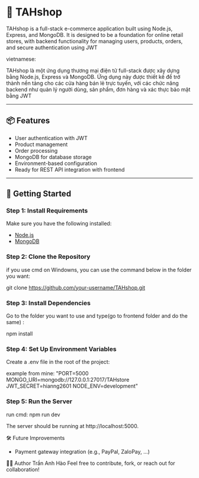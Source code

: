 # 🛒 TAHshop

TAHshop is a full-stack e-commerce application built using Node.js, Express, and MongoDB. It is designed to be a foundation for online retail stores, with backend functionality for managing users, products, orders, and secure authentication using JWT

vietnamese: 

TAHshop là một ứng dụng thương mại điện tử full-stack được xây dựng bằng Node.js, Express và MongoDB. Ứng dụng này được thiết kế để trở thành nền tảng cho các cửa hàng bán lẻ trực tuyến, với các chức năng backend như quản lý người dùng, sản phẩm, đơn hàng và xác thực bảo mật bằng JWT

---

## 📦 Features

- User authentication with JWT
- Product management
- Order processing
- MongoDB for database storage
- Environment-based configuration
- Ready for REST API integration with frontend

---

## 🚀 Getting Started

### Step 1: Install Requirements

Make sure you have the following installed:

- [Node.js](https://nodejs.org/en/download)
- [MongoDB](https://www.mongodb.com/docs/manual/installation/)

### Step 2: Clone the Repository

if you use cmd on Windowns, you can use the command below in the folder you want:

git clone https://github.com/your-username/TAHshop.git


### Step 3: Install Dependencies

Go to the folder you want to use and type(go to frontend folder and do the same) :

npm install

### Step 4: Set Up Environment Variables

Create a .env file in the root of the project:

example from mine:
"PORT=5000
MONGO_URI=mongodb://127.0.0.1:27017/TAHstore
JWT_SECRET=hianng2601
NODE_ENV=development"

### Step 5: Run the Server

run cmd: npm run dev

The server should be running at http://localhost:5000.

🛠️ Future Improvements

- Payment gateway integration (e.g., PayPal, ZaloPay, ...)

🧑‍💻 Author
Trần Anh Hào
Feel free to contribute, fork, or reach out for collaboration!



